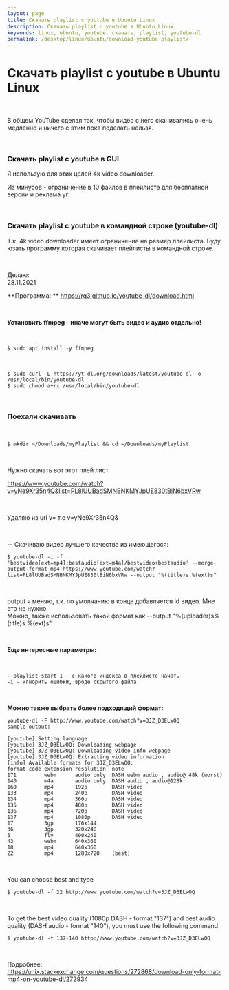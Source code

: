 ```yaml
---
layout: page
title: Скачать playlist с youtube в Ubuntu Linux
description: Скачать playlist с youtube в Ubuntu Linux
keywords: linux, ubuntu, youtube, скачать, playlist, youtube-dl
permalink: /desktop/linux/ubuntu/download-youtube-playlist/
---
```


# Скачать playlist с youtube в Ubuntu Linux

<br/>

В общем YouTube сделал так, чтобы видео с него скачивались очень медленно и ничего с этим пока поделать нельзя.

<br/>

### Скачать playlist с youtube в GUI

Я использую для этих целей 4k video downloader.

Из минусов - ограничение в 10 файлов в плейлисте для бесплатной версии и реклама уг.

<br/>

### Скачать playlist с youtube в командной строке (youtube-dl)

Т.к. 4k video downloader имеет ограничение на размер плейлиста. Буду юзать программу которая скачивает плейлисты в командной строке.

<br/>

Делаю:  
28.11.2021

**Программа: **
https://rg3.github.io/youtube-dl/download.html

<br/>

**Установить ffmpeg - иначе могут быть видео и аудио отдельно!**

<br/>

```
$ sudo apt install -y ffmpeg
```

<br/>

    $ sudo curl -L https://yt-dl.org/downloads/latest/youtube-dl -o /usr/local/bin/youtube-dl
    $ sudo chmod a+rx /usr/local/bin/youtube-dl

<!--

<br/>

Можно установить ее с помощью pip3:
    $ sudo pip3 install youtube-dl --upgrade

-->

<br/>

### Поехали скачивать

<br/>

    $ mkdir ~/Downloads/myPlaylist && cd ~/Downloads/myPlaylist

<br/>

Нужно скачать вот этот плей лист.

https://www.youtube.com/watch?v=yNe9Xr35n4Q&list=PL8lUUBadSMNBNKMYJpUE830tBiN6bxVRw

<br/>

Удаляю из url v=<ID> т.е v=yNe9Xr35n4Q&

<br/>

-- Скачиваю видео лучшего качества из имеющегося:

    $ youtube-dl -i -f 'bestvideo[ext=mp4]+bestaudio[ext=m4a]/bestvideo+bestaudio' --merge-output-format mp4 https://www.youtube.com/watch?list=PL8lUUBadSMNBNKMYJpUE830tBiN6bxVRw --output "%(title)s.%(ext)s"

<br/>

output я меняю, т.к. по умолчанию в конце добавляется id видео. Мне это не нужно.  
Можно, также использовать такой формат как --output "%(uploader)s%(title)s.%(ext)s"

<br/>

**Еще интересные параметры:**

<br/>

    --playlist-start 1 - с какого индекса в плейлисте начать
    -i - игнорить ошибки, вроде скрытого файла.

<br/>
    
**Можно также выбрать более подходящий формат:**

    youtube-dl -F http://www.youtube.com/watch?v=3JZ_D3ELwOQ
    sample output:

    [youtube] Setting language
    [youtube] 3JZ_D3ELwOQ: Downloading webpage
    [youtube] 3JZ_D3ELwOQ: Downloading video info webpage
    [youtube] 3JZ_D3ELwOQ: Extracting video information
    [info] Available formats for 3JZ_D3ELwOQ:
    format code extension resolution  note
    171         webm      audio only  DASH webm audio , audio@ 48k (worst)
    140         m4a       audio only  DASH audio , audio@128k
    160         mp4       192p        DASH video
    133         mp4       240p        DASH video
    134         mp4       360p        DASH video
    135         mp4       480p        DASH video
    136         mp4       720p        DASH video
    137         mp4       1080p       DASH video
    17          3gp       176x144
    36          3gp       320x240
    5           flv       400x240
    43          webm      640x360
    18          mp4       640x360
    22          mp4       1280x720    (best)

<br/>

You can choose best and type

    $ youtube-dl -f 22 http://www.youtube.com/watch?v=3JZ_D3ELwOQ

<br/>

To get the best video quality (1080p DASH - format "137") and best audio quality (DASH audio - format "140"), you must use the following command:

    $ youtube-dl -f 137+140 http://www.youtube.com/watch?v=3JZ_D3ELwOQ

<br/>

Подробнее:  
https://unix.stackexchange.com/questions/272868/download-only-format-mp4-on-youtube-dl/272934

<!-- <br/>

### Сообщение о необходимости обновить avconv

    WARNING: Your copy of avconv is outdated and unable to properly mux separate video and audio files, youtube-dl will download single file media. Update avconv to version 10-0 or newer to fix this.

    $ avconv |& grep \ version | awk '{print $3}'
    9.20-6:9.20-0ubuntu0.14.04.1,

    $ sudo add-apt-repository ppa:heyarje/libav-11 && sudo apt-get update
    $ sudo apt-get install -y libav-tools

    $ avconv |& grep \ version | awk '{print $3}'
    11.3-6:11.3-1~trusty, -->
